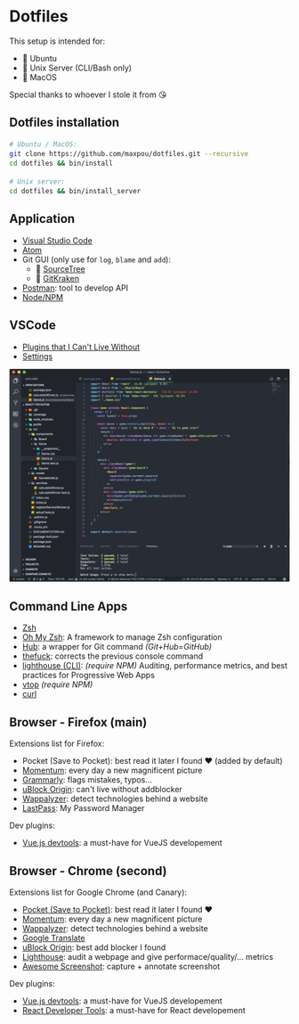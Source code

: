 # Dotfiles

This setup is intended for: 

* :penguin: Ubuntu
* :penguin: Unix Server (CLI/Bash only)
* :apple: MacOS

Special thanks to whoever I stole it from :kissing_heart:


## Dotfiles installation

```bash
# Ubuntu / MacOS:
git clone https://github.com/maxpou/dotfiles.git --recursive
cd dotfiles && bin/install

# Unix server:
cd dotfiles && bin/install_server
```

## Application

* [Visual Studio Code](https://code.visualstudio.com)
* [Atom](https://atom.io)
* Git GUI (only use for `log`, `blame` and `add`):
  * :apple: [SourceTree](https://www.sourcetreeapp.com/)
  * :penguin: [GitKraken](https://www.gitkraken.com/)
* [Postman](https://chrome.google.com/webstore/detail/postman/fhbjgbiflinjbdggehcddcbncdddomop): tool to develop API
* [Node/NPM](https://nodejs.org/en/)

## VSCode

* [Plugins that I Can't Live Without](./vscode/install_plugin.sh)
* [Settings](./vscode/settings.json)

![](./vscode.png)

## Command Line Apps

* [Zsh](https://github.com/robbyrussell/oh-my-zsh/wiki/Installing-ZSH)
* [Oh My Zsh](https://github.com/robbyrussell/oh-my-zsh): A framework to manage Zsh configuration
* [Hub](https://github.com/github/hub): a wrapper for Git command *(Git+Hub=GitHub)*
* [thefuck](https://github.com/nvbn/thefuck#installation): corrects the previous console command
* [lighthouse (CLI)](https://github.com/GoogleChrome/lighthouse#cli-options): *(require NPM)* Auditing, performance metrics, and best practices for Progressive Web Apps
* [vtop](https://github.com/MrRio/vtop) *(require NPM)*
* [curl](https://github.com/curl/curl)


## Browser - Firefox (main)

Extensions list for Firefox:

* Pocket (Save to Pocket): best read it later I found ❤️ (added by default)
* [Momentum](https://addons.mozilla.org/en-US/firefox/addon/momentumdash/): every day a new magnificent picture
* [Grammarly](https://addons.mozilla.org/fr/firefox/addon/grammarly-1/): flags mistakes, typos...
* [uBlock Origin](https://addons.mozilla.org/en-US/firefox/addon/momentumdash/): can't live without addblocker
* [Wappalyzer](https://addons.mozilla.org/en-US/firefox/addon/wappalyzer/): detect technologies behind a website
* [LastPass](https://addons.mozilla.org/en-US/firefox/addon/lastpass-password-manager/): My Password Manager

Dev plugins:
* [Vue.js devtools](https://addons.mozilla.org/en-US/firefox/addon/vue-js-devtools/): a must-have for VueJS developement


## Browser - Chrome (second)

Extensions list for Google Chrome (and Canary):

* [Pocket (Save to Pocket)](https://chrome.google.com/webstore/detail/save-to-pocket/niloccemoadcdkdjlinkgdfekeahmflj): best read it later I found ❤️
* [Momentum](https://chrome.google.com/webstore/detail/momentum/laookkfknpbbblfpciffpaejjkokdgca): every day a new magnificent picture
* [Wappalyzer](https://chrome.google.com/webstore/detail/wappalyzer/gppongmhjkpfnbhagpmjfkannfbllamg): detect technologies behind a website
* [Google Translate](https://chrome.google.com/webstore/detail/google-translate/aapbdbdomjkkjkaonfhkkikfgjllcleb)
* [uBlock Origin](https://chrome.google.com/webstore/detail/ublock-origin/cjpalhdlnbpafiamejdnhcphjbkeiagm): best add blocker I found
* [Lighthouse](https://chrome.google.com/webstore/detail/lighthouse/blipmdconlkpinefehnmjammfjpmpbjk): audit a webpage and give performace/quality/... metrics
* [Awesome Screenshot](https://chrome.google.com/webstore/detail/awesome-screenshot-screen/nlipoenfbbikpbjkfpfillcgkoblgpmj): capture + annotate screenshot

Dev plugins:
* [Vue.js devtools](https://chrome.google.com/webstore/detail/vuejs-devtools/nhdogjmejiglipccpnnnanhbledajbpd): a must-have for VueJS developement
* [React Developer Tools](https://chrome.google.com/webstore/detail/react-developer-tools/fmkadmapgofadopljbjfkapdkoienihi): a must-have for React developement
